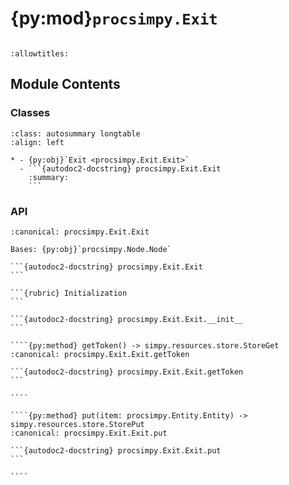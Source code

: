 # {py:mod}`procsimpy.Exit`

```{py:module} procsimpy.Exit
```

```{autodoc2-docstring} procsimpy.Exit
:allowtitles:
```

## Module Contents

### Classes

````{list-table}
:class: autosummary longtable
:align: left

* - {py:obj}`Exit <procsimpy.Exit.Exit>`
  - ```{autodoc2-docstring} procsimpy.Exit.Exit
    :summary:
    ```
````

### API

`````{py:class} Exit(id: str, name: str)
:canonical: procsimpy.Exit.Exit

Bases: {py:obj}`procsimpy.Node.Node`

```{autodoc2-docstring} procsimpy.Exit.Exit
```

```{rubric} Initialization
```

```{autodoc2-docstring} procsimpy.Exit.Exit.__init__
```

````{py:method} getToken() -> simpy.resources.store.StoreGet
:canonical: procsimpy.Exit.Exit.getToken

```{autodoc2-docstring} procsimpy.Exit.Exit.getToken
```

````

````{py:method} put(item: procsimpy.Entity.Entity) -> simpy.resources.store.StorePut
:canonical: procsimpy.Exit.Exit.put

```{autodoc2-docstring} procsimpy.Exit.Exit.put
```

````

`````
